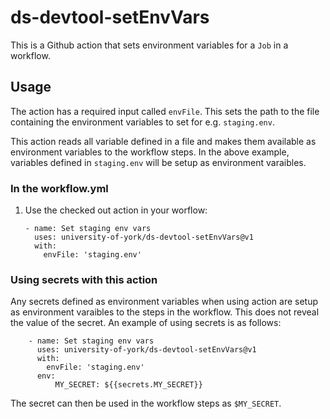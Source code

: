 # ds-devtool-setEnvVars

This is a Github action that sets environment variables for a `Job` in a workflow.

## Usage

The action has a required input called `envFile`. This sets the path to the file containing the environment variables to set for e.g. `staging.env`.

This action reads all variable defined in a file and makes them available as environment variables to the workflow steps. In the above example, variables defined in `staging.env` will be setup as environment varaibles.

### In the workflow.yml

1.  Use the checked out action in your worflow:

        - name: Set staging env vars
          uses: university-of-york/ds-devtool-setEnvVars@v1
          with:
            envFile: 'staging.env'

### Using secrets with this action

Any secrets defined as environment variables when using action are setup as environment varaibles to the steps in the workflow. This does not reveal the value of the secret. An example of using secrets is as follows:

        - name: Set staging env vars
          uses: university-of-york/ds-devtool-setEnvVars@v1
          with:
            envFile: 'staging.env'
          env:
              MY_SECRET: ${{secrets.MY_SECRET}}

The secret can then be used in the workflow steps as `$MY_SECRET`.
